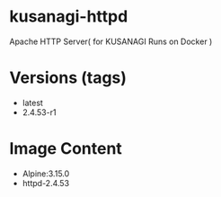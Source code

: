 # kusanagi-httpd

Apache HTTP Server( for KUSANAGI Runs on Docker )

# Versions (tags)

- latest
- 2.4.53-r1

# Image Content

- Alpine:3.15.0
- httpd-2.4.53

